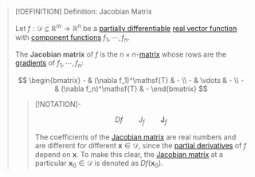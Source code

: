 >[!DEFINITION] Definition: Jacobian Matrix
>
>Let $f: \mathcal{D} \subseteq \mathbb{R}^m \to \mathbb{R}^n$ be a [partially differentiable](Partial%20Derivatives%20of%20Real%20Vector%20Functions.md) [real vector function](../Real%20Vector%20Function.md) with [component functions](../Real%20Vector%20Function.md) $f_1,\cdots,f_n$.
>
>The **Jacobian matrix** of $f$ is the $n \times n$-[matrix](../../../../../Algebra/Linear%20Algebra/Matrices/Square%20Matrices/Square%20Matrix.md) whose rows are the [gradients](../../Scalar%20Fields/Differentiation/Gradient.md) of $f_1,\cdots,f_n$:
>
>$$
>\begin{bmatrix} - & (\nabla f_1)^\mathsf{T} & - \\ - & \vdots & - \\ - & (\nabla f_n)^\mathsf{T} & - \end{bmatrix}
>$$
>
>>[!NOTATION]-
>>
>>$$
>>Df \qquad J_f \qquad \mathbf{J}_f
>>$$
>>
>>The coefficients of the [Jacobian matrix](Jacobian%20Matrix.md) are real numbers and are different for different $\mathbf{x} \in \mathcal{D}$, since the [partial derivatives](Partial%20Derivatives%20of%20Real%20Vector%20Functions.md) of $f$ depend on $\mathbf{x}$. To make this clear, the [Jacobian matrix](Jacobian%20Matrix.md) at a particular $\mathbf{x}_0 \in \mathcal{D}$ is denoted as $Df(\mathbf{x}_0)$.
>>
>